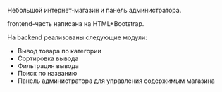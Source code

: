 <p>Небольшой интернет-магазин и панель администратора.</p>
<p>frontend-часть написана на HTML+Bootstrap.</p>

<p>На backend реализованы следующие модули:
  <ul>
    <li>Вывод товара по категории</li>
    <li>Сортировка вывода</li>
    <li>Фильтрация вывода</li>
    <li>Поиск по названию</li>
    <li>Панель администратора для управления содержимым магазина</li>
  </ul></p>


